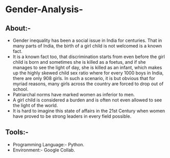 # Gender-Analysis-
## About:- 
* Gender inequality has been a social issue in India for centuries. That in many parts of India, the birth of a girl child is not welcomed is a known fact.
* It is a known fact too, that discrimination starts from even before the girl child is born and sometimes she is killed as a foetus, and if she manages to see the light of day, she is killed as an infant, which makes up the highly skewed child sex ratio where for every 1000 boys in India, there are only 908 girls. In such a scenario, it is but obvious that for myriad reasons, many girls across the country are forced to drop out of school.
* Patriarchal norms have marked women as inferior to men.
* A girl child is considered a burden and is often not even allowed to see the light of the world.
* It is hard to imagine this state of affairs in the 21st Century when women have proved to be strong leaders in every field possible.
## Tools:-
* Programming Language:- Python.
* Environment:- Google Collab.
